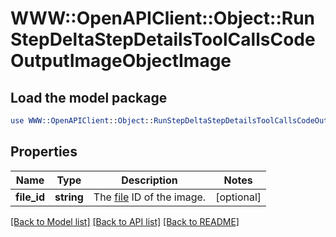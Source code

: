 # WWW::OpenAPIClient::Object::RunStepDeltaStepDetailsToolCallsCodeOutputImageObjectImage

## Load the model package
```perl
use WWW::OpenAPIClient::Object::RunStepDeltaStepDetailsToolCallsCodeOutputImageObjectImage;
```

## Properties
Name | Type | Description | Notes
------------ | ------------- | ------------- | -------------
**file_id** | **string** | The [file](/docs/api-reference/files) ID of the image. | [optional] 

[[Back to Model list]](../README.md#documentation-for-models) [[Back to API list]](../README.md#documentation-for-api-endpoints) [[Back to README]](../README.md)


